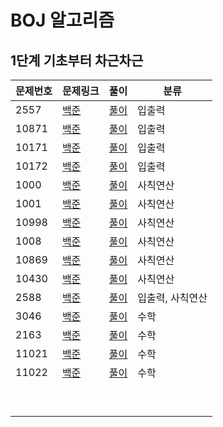 # BOJ 알고리즘 

## 1단계 기초부터 차근차근



| 문제번호 | 문제링크                                      | 풀이                                            | 분류             |
| -------- | --------------------------------------------- | ----------------------------------------------- | ---------------- |
| 2557     | [백준](https://www.acmicpc.net/problem/2557)  | [풀이](https://www.acmicpc.net/source/25061950) | 입출력           |
| 10871    | [백준](https://www.acmicpc.net/problem/10718) | [풀이](https://www.acmicpc.net/source/25062112) | 입출력           |
| 10171    | [백준](https://www.acmicpc.net/problem/10171) | [풀이](https://www.acmicpc.net/source/25062269) | 입출력           |
| 10172    | [백준](https://www.acmicpc.net/problem/10172) | [풀이](https://www.acmicpc.net/source/25062414) | 입출력           |
| 1000     | [백준](https://www.acmicpc.net/problem/1000)  | [풀이](https://www.acmicpc.net/source/25062902) | 사칙연산         |
| 1001     | [백준](https://www.acmicpc.net/problem/1001)  | [풀이](https://www.acmicpc.net/source/25062945) | 사칙연산         |
| 10998    | [백준](https://www.acmicpc.net/problem/10998) | [풀이](https://www.acmicpc.net/source/25062973) | 사칙연산         |
| 1008     | [백준](https://www.acmicpc.net/problem/1008)  | [풀이](https://www.acmicpc.net/source/25063052) | 사칙연산         |
| 10869    | [백준](https://www.acmicpc.net/problem/10869) | [풀이](https://www.acmicpc.net/source/25079645) | 사칙연산         |
| 10430    | [백준](https://www.acmicpc.net/problem/10430) | [풀이](https://www.acmicpc.net/source/25081160) | 사칙연산         |
| 2588     | [백준](https://www.acmicpc.net/problem/2588)  | [풀이](https://www.acmicpc.net/source/25301772) | 입출력, 사칙연산 |
| 3046     | [백준](https://www.acmicpc.net/problem/3046)  | [풀이](https://www.acmicpc.net/source/25316120) | 수학             |
| 2163     | [백준](https://www.acmicpc.net/problem/2163)  | [풀이](https://www.acmicpc.net/source/25316403) | 수학             |
| 11021    | [백준](https://www.acmicpc.net/problem/11021) | [풀이](https://www.acmicpc.net/source/25317668) | 수학             |
| 11022    | [백준](https://www.acmicpc.net/problem/11022) | [풀이](https://www.acmicpc.net/source/25317789) | 수학             |
|          |                                               |                                                 |                  |
|          |                                               |                                                 |                  |
|          |                                               |                                                 |                  |
|          |                                               |                                                 |                  |
|          |                                               |                                                 |                  |
|          |                                               |                                                 |                  |
|          |                                               |                                                 |                  |
|          |                                               |                                                 |                  |
|          |                                               |                                                 |                  |

